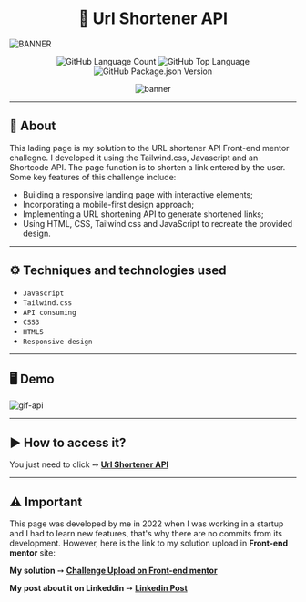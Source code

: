 <h1 align="center"> 🌿 Url Shortener API </h1> 

    
![BANNER](https://github.com/salvedojuliao/page_url-shortener-api/assets/44206400/3904ed5e-d299-46b6-a547-b85e2d46dd4e)

<p align="center">
<img alt="GitHub Language Count" src="https://img.shields.io/github/languages/count/salvedojuliao/page_url-shortener-api" />
<img alt="GitHub Top Language" src="https://img.shields.io/github/languages/top/salvedojuliao/page_url-shortener-api" />
 <img alt="GitHub Package.json Version" src="https://img.shields.io/github/package-json/v/salvedojuliao/page_url-shortener-api" />
</p>

<p align="center">
 <img alt="banner" align="center" src="http://img.shields.io/static/v1?label=STATUS&message=%20FINISHED&color=GREEN&style=for-the-badge" />
</p>

***

## 📌 About 

This lading page is my solution to the URL shortener API Front-end mentor challegne. I developed it using the Tailwind.css, Javascript and an Shortcode API. 
The page function is to shorten a link entered by the user. Some key features of this challenge include:
- Building a responsive landing page with interactive elements;
- Incorporating a mobile-first design approach;
- Implementing a URL shortening API to generate shortened links;
- Using HTML, CSS, Tailwind.css and JavaScript to recreate the provided design.

***

## ⚙️ Techniques and technologies used
- ``Javascript``
- ``Tailwind.css``
- ``API consuming``
- ``CSS3``
- ``HTML5``
- ``Responsive design``

***
 
## 🖥️ Demo  
  
![gif-api](https://github.com/salvedojuliao/page_url-shortener-api/assets/44206400/d7acdf47-d501-4512-81f6-72c93eae2f64)


***
    
## ▶️ How to access it?
You just need to click ➙ <b><a href="https://salvedojuliao.github.io/page_url-shortener-api/src/"> Url Shortener API </a></b>

***

## ⚠️ Important
This page was developed by me in 2022 when I was working in a startup and I had to learn new features, that's why there are no commits from its development. However, here is the link to
my solution upload in **Front-end mentor** site:

**My solution** ➙ <b><a href="https://www.frontendmentor.io/solutions/i-used-tailwind-bfG2t6IFtA"> Challenge Upload on Front-end mentor </a></b>
    
**My post about it on Linkeddin** ➙ <b><a href="https://www.linkedin.com/posts/jc-batista_frontend-github-tailwindcss-activity-6978008247060303872-6oWI?utm_source=share&utm_medium=member_desktop"> Linkedin Post </a></b>



